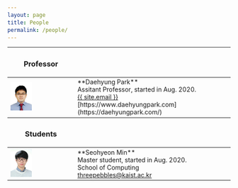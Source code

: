 ```yaml
---
layout: page
title: People
permalink: /people/
---
```


<table>
<colgroup>
<col width="30%" />
<col width="70%" />
</colgroup>
<thead>
<tr class="header">
<th><h3>Professor</h3></th>
<th></th>
</tr>
</thead>
<tbody>
<tr>
<td markdown="span">
    <a href="/assets/people/daehyung_park.jpg" data-lightbox="Daehyung Park" >
      <img style="width: 35%" src="/assets/people/daehyung_park.jpg">
      </a>
</td>
<td markdown="span">
    **Daehyung Park**<br>
    Assitant Professor, started in Aug. 2020. <br>
    <a href="mailto:{{ site.email}}">
       <i class="fa fa-envelope-o"></i>
       <span class="username">{{ site.email }}</span>
    </a>
    <br>
    [https://www.daehyungpark.com](https://daehyungpark.com/)
</td>
<!--td markdown="span">Some descriptive text. This is a markdown link to [Google](http://google.com). Or see [some link][mydoc_tags].</td-->
</tr>
</tbody>

<thead>
<tr class="header">
<th><h3>Students</h3></th>
<th></th>
</tr>
</thead>
<tbody>
<tr>
<td markdown="span">
    <a href="/assets/people/seohyeon_min.jpg" data-lightbox="Seohyeon Min" >
      <img style="width: 35%" src="/assets/people/seohyeon_min.jpg">
      </a>
</td>
<td markdown="span">
    **Seohyeon Min**<br>
    Master student, started in Aug. 2020. <br>
    School of Computing <br>
    <a href="mailto:"threepebbles@kaist.ac.kr">
       <i class="fa fa-envelope-o"></i>
       <span class="username">threepebbles@kaist.ac.kr</span>
    </a>
    <br>
</td>

<!--td markdown="span">Some descriptive text. This is a markdown link to [Google](http://google.com). Or see [some link][mydoc_tags].</td-->
</tr>
</tbody>

</table>

